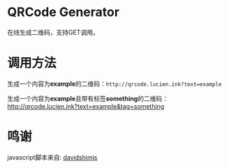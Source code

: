 # QRCode Generator

在线生成二维码，支持GET调用。

# 调用方法

生成一个内容为**example**的二维码：`http://qrcode.lucien.ink?text=example`

生成一个内容为**example**且带有标签**something**的二维码：http://qrcode.lucien.ink?text=example&tag=something

# 鸣谢

javascript脚本来自: [davidshimjs](https://github.com/davidshimjs/qrcodejs)
